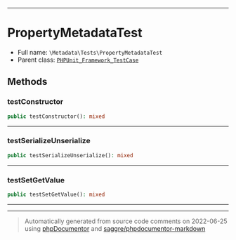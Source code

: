 ***

# PropertyMetadataTest





* Full name: `\Metadata\Tests\PropertyMetadataTest`
* Parent class: [`PHPUnit_Framework_TestCase`](../../PHPUnit_Framework_TestCase.md)




## Methods


### testConstructor



```php
public testConstructor(): mixed
```











***

### testSerializeUnserialize



```php
public testSerializeUnserialize(): mixed
```











***

### testSetGetValue



```php
public testSetGetValue(): mixed
```











***


***
> Automatically generated from source code comments on 2022-06-25 using [phpDocumentor](http://www.phpdoc.org/) and [saggre/phpdocumentor-markdown](https://github.com/Saggre/phpDocumentor-markdown)
